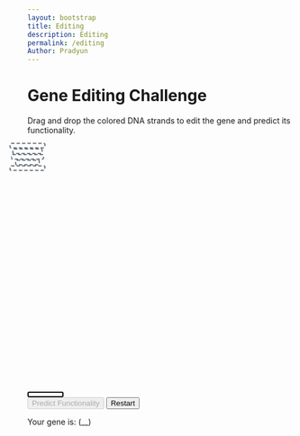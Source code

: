 ```yaml
---
layout: bootstrap
title: Editing
description: Editing
permalink: /editing
Author: Pradyun
---
```


<div class="container mt-5">
  <h1 class="text-center">Gene Editing Challenge</h1>
  <p class="text-center">Drag and drop the colored DNA strands to edit the gene and predict its functionality.</p>
  
  <div class="row justify-content-center">
    <div class="col-md-10">
      <div class="dna-helix position-relative">
        <div class="dna-slot position-absolute" style="top: 12%; left: 50%; transform: translateX(-50%); width: 60px; height: 6px;"></div>
        <div class="dna-slot position-absolute" style="top: 38.5%; left: 49%; transform: translateX(-50%); width: 50px; height: 6px;"></div>
        <div class="dna-slot position-absolute" style="top: 48%; left: 53%; transform: translateX(-50%); width: 55px; height: 6px;"></div>
        <div class="dna-slot position-absolute" style="top: 76.2%; left: 49%; transform: translateX(-50%); width: 40px; height: 6px;"></div>
        <div class="dna-slot position-absolute" style="top: 86%; left: 50%; transform: translateX(-50%); width: 60px; height: 6px;"></div>
      </div>
      <div class="dna-pieces mt-3 d-flex justify-content-center">
        <div class="dna-segment bg-danger draggable" draggable="true" data-color="red"></div>
        <div class="dna-segment bg-success draggable" draggable="true" data-color="green"></div>
        <div class="dna-segment bg-purple draggable" draggable="true" data-color="purple"></div>
        <div class="dna-segment bg-warning draggable" draggable="true" data-color="yellow"></div>
        <div class="dna-segment bg-info draggable" draggable="true" data-color="blue"></div>
        <div class="dna-segment bg-dark draggable" draggable="true" data-color="black"></div>
        <div class="dna-segment bg-secondary draggable" draggable="true" data-color="gray"></div>
        <div class="dna-segment bg-light draggable" draggable="true" data-color="white" style="border: 2px solid black;"></div>
      </div>
    </div>
  </div>

  <div class="row justify-content-center mt-4">
    <div class="col-md-4 text-center">
      <button id="predict-btn" class="btn btn-primary" disabled>Predict Functionality</button>
      <button id="restart-btn" class="btn btn-secondary mt-2">Restart</button>
      <p class="mt-3">Your gene is: <span id="prediction-result">(__)</span></p>
    </div>
  </div>
</div>

<script type="module">
import { pythonURI, fetchOptions } from '{{ site.baseurl }}/assets/js/api/config.js';

const draggables = document.querySelectorAll('.draggable');
const dnaSlots = document.querySelectorAll('.dna-slot');
const predictBtn = document.getElementById('predict-btn');
const restartBtn = document.getElementById('restart-btn');
const predictionResult = document.getElementById('prediction-result');
let sequence = Array(dnaSlots.length).fill(null);

draggables.forEach(draggable => {
  draggable.addEventListener('dragstart', () => {
    draggable.classList.add('dragging');
  });

  draggable.addEventListener('dragend', () => {
    draggable.classList.remove('dragging');
  });
});

dnaSlots.forEach((slot, index) => {
  slot.addEventListener('dragover', e => {
    e.preventDefault();
    slot.classList.add('drag-over');
  });

  slot.addEventListener('dragleave', () => {
    slot.classList.remove('drag-over');
  });

  slot.addEventListener('drop', e => {
    e.preventDefault();
    slot.classList.remove('drag-over');
    const dragging = document.querySelector('.dragging');
    if (dragging) {
      const color = dragging.dataset.color;
      slot.innerHTML = color === 'gray'
        ? `<div class="dna-segment" style="background-color: #6c757d;"></div>`
        : `<div class="dna-segment bg-${color}"></div>`;
      sequence[index] = color;
      predictBtn.disabled = !sequence.every(color => color !== null);
    }
  });
});

function showPopup(message) {
  const popup = document.createElement("div");
  popup.textContent = message;
  Object.assign(popup.style, {
    position: "fixed", top: "50%", left: "50%", transform: "translate(-50%, -50%)",
    backgroundColor: "rgba(0, 0, 0, 0.8)", color: "white", padding: "20px",
    borderRadius: "8px", zIndex: "1000", textAlign: "center", fontSize: "18px"
  });
  document.body.appendChild(popup);
  setTimeout(() => document.body.removeChild(popup), 3000);
}

async function updatePoints(points) {
  try {
    const response = await fetch(`${pythonURI}/api/points`, {
      ...fetchOptions,
      method: 'POST',
      headers: { 'Content-Type': 'application/json' },
      body: JSON.stringify({ points })
    });
    const data = await response.json();
    if (response.ok) {
      showPopup("You gained 100 points!");
    }
  } catch (error) {
    console.error('Error updating points:', error);
  }
}

predictBtn.addEventListener('click', async () => {
  const colorMap = { red: 1, green: 2, purple: 3, yellow: 4, blue: 5, black: 6, gray: 7, white: 0 };
  const encodedSequence = sequence.map(color => colorMap[color] ?? 0);

  console.log('Encoded sequence:', encodedSequence); // Log the encoded sequence for debugging

  const inputData = {
    input_data: {
      Days: encodedSequence[0],
      pDNABatch: encodedSequence[1],
      ModelID: encodedSequence[2],
      ExcludeFromCRISPRCombined: encodedSequence[3],
      ScreenType: "2DS",
      DrugTreated: "No"
    }
  };

  try {
    const response = await fetch(`${pythonURI}/api/editing`, {
      ...fetchOptions,
      method: 'POST',
      headers: { 'Content-Type': 'application/json' },
      body: JSON.stringify(inputData)
    });
    const data = await response.json();
    console.log('Full backend response:', data); // Log the full backend response for debugging
    console.log('Prediction value:', data.prediction); // Log the prediction value specifically

    let resultText;
    if (typeof data.prediction === 'boolean') {
      resultText = data.prediction ? "Functional" : "Not Functional";
    } else if (typeof data.prediction === 'string') {
      resultText = data.prediction === "Functional" ? "Functional" : "Not Functional";
    } else {
      resultText = 'Error: Invalid server response';
    }

    predictionResult.textContent = resultText;
    console.log('Displayed result:', resultText); // Log the displayed result for verification

    if (resultText === "Functional") updatePoints(100);
  } catch (error) {
    predictionResult.textContent = 'Error predicting functionality';
    console.error('Prediction error:', error);
    console.log('Displayed result: Error predicting functionality'); // Log error case
  }
});

restartBtn.addEventListener('click', () => {
  dnaSlots.forEach(slot => slot.innerHTML = '');
  sequence = Array(dnaSlots.length).fill(null);
  predictBtn.disabled = true;
  predictionResult.textContent = '(__)';
});
</script>

<style>
  .dna-helix {
    width: 100%;
    height: 400px;
    background: url('{{site.baseurl}}/images/strand.png') no-repeat center;
    background-size: contain;
    position: relative;
  }
  .dna-slot {
    border: 2px dashed #6c757d;
    border-radius: 3px;
    display: flex;
    justify-content: center;
    align-items: center;
    background-color: #ffffff;
  }
  .dna-segment {
    width: 60px;
    height: 6px;
    border-radius: 3px;
    cursor: grab;
  }
  .drag-over {
    background-color: #d4edda;
  }
</style>